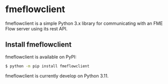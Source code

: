 # fmeflowclient
fmeflowclient is a simple Python 3.x library for communicating with an FME Flow server using its rest API.

## Install fmeflowclient
fmeflowclient is available on PyPI:

```bash
$ python -m pip install fmeflowclient
```

fmeflowclient is currently develop on Python 3.11.
